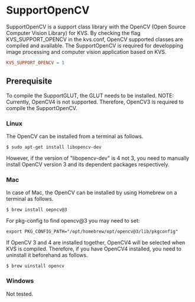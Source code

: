 # SupportOpenCV
SupportOpenCV is a support class library with the OpenCV (Open Source Computer Vision Library) for KVS. By checking the flag KVS_SUPPORT_OPENCV in the kvs.conf, OpenCV supported classes are compiled and available. The SupportOpenCV is required for developping image processing and computer vision application based on KVS.
```Makefile
KVS_SUPPORT_OPENCV = 1
```

## Prerequisite
To compile the SupportGLUT, the GLUT needs to be installed. NOTE: Currently, OpenCV4 is not supported. Therefore, OpenCV3 is required to compile the SupportOpenCV.

### Linux
The OpenCV can be installed from a terminal as follows.
```
$ sudo apt-get install libopencv-dev
```
However, if the version of "libopencv-dev" is 4 not 3, you need to manually install OpenCV version 3 and its dependent packages respectively.

### Mac
In case of Mac, the OpenCV can be installed by using Homebrew on a terminal as follows.
```
$ brew install oepncv@3
```
For pkg-config to find opencv@3 you may need to set:
```
export PKG_CONFIG_PATH="/opt/homebrew/opt/opencv@3/lib/pkgconfig"
```
If OpenCV 3 and 4 are installed together, OpenCV4 will be selected when KVS is compiled. Therefore, if you have OpenCV4 installed, you need to uninstall it beforehand as follows.
```
$ brew uinstall opencv
```

### Windows
Not tested.

